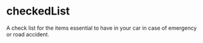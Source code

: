 # checkedList
A check list for the items essential to have in your car in case of emergency or road accident. 
